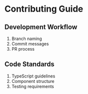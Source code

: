 # Contributing Guide

## Development Workflow
1. Branch naming
2. Commit messages
3. PR process

## Code Standards
1. TypeScript guidelines
2. Component structure
3. Testing requirements
